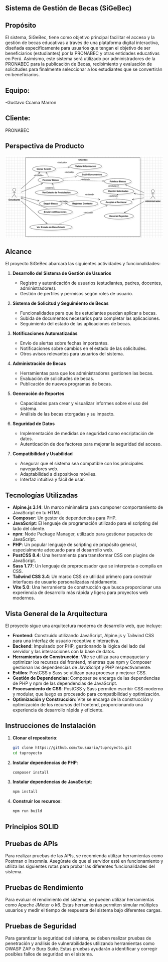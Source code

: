 ## Sistema de Gestión de Becas (SiGeBec)

## Propósito
El sistema, SiGeBec, tiene como objetivo principal facilitar el acceso y la gestión de becas educativas a través de una plataforma digital interactiva, diseñada específicamente para usuarios que tengan el objetivo de ser beneficiarios (estudiantes) por la PRONABEC y otras entidades educativas en Perú. Asimismo, este sistema será utilizado por administradores de la PRONABEC para la publicación de Becas, recibimiento y evaluación de solicitudes para finalmente seleccionar a los estudiantes que se convertirán en beneficiarios.

## Equipo:
-Gustavo Ccama Marron
## Cliente:
PRONABEC
## Perspectiva de Producto

<p align="center">
  <img src="resources/perspectiva.png" alt="Perspectiva" width="640px" />
</p>

## Alcance
El proyecto SiGeBec abarcará las siguientes actividades y funcionalidades:

1. **Desarrollo del Sistema de Gestión de Usuarios**
   - Registro y autenticación de usuarios (estudiantes, padres, docentes, administradores).
   - Gestión de perfiles y permisos según roles de usuario.

2. **Sistema de Solicitud y Seguimiento de Becas**
   - Funcionalidades para que los estudiantes puedan aplicar a becas.
   - Subida de documentos necesarios para completar las aplicaciones.
   - Seguimiento del estado de las aplicaciones de becas.

3. **Notificaciones Automatizadas**
   - Envío de alertas sobre fechas importantes.
   - Notificaciones sobre cambios en el estado de las solicitudes.
   - Otros avisos relevantes para usuarios del sistema.

4. **Administración de Becas**
   - Herramientas para que los administradores gestionen las becas.
   - Evaluación de solicitudes de becas.
   - Publicación de nuevos programas de becas.

5. **Generación de Reportes**
   - Capacidades para crear y visualizar informes sobre el uso del sistema.
   - Análisis de las becas otorgadas y su impacto.

6. **Seguridad de Datos**
   - Implementación de medidas de seguridad como encriptación de datos.
   - Autenticación de dos factores para mejorar la seguridad del acceso.

7. **Compatibilidad y Usabilidad**
   - Asegurar que el sistema sea compatible con los principales navegadores web.
   - Adaptabilidad a dispositivos móviles.
   - Interfaz intuitiva y fácil de usar.

## Tecnologías Utilizadas
- **Alpine.js 3.14**: Un marco minimalista para componer comportamiento de JavaScript en tu HTML.
- **Composer**: Un gestor de dependencias para PHP.
- **JavaScript**: El lenguaje de programación utilizado para el scripting del lado del cliente.
- **npm**: Node Package Manager, utilizado para gestionar paquetes de JavaScript.
- **PHP**: Un popular lenguaje de scripting de propósito general, especialmente adecuado para el desarrollo web.
- **PostCSS 8.4**: Una herramienta para transformar CSS con plugins de JavaScript.
- **Sass 1.77**: Un lenguaje de preprocesador que se interpreta o compila en CSS.
- **Tailwind CSS 3.4**: Un marco CSS de utilidad primero para construir interfaces de usuario personalizadas rápidamente.
- **Vite 5.0**: Una herramienta de construcción que busca proporcionar una experiencia de desarrollo más rápida y ligera para proyectos web modernos.

## Vista General de la Arquitectura
El proyecto sigue una arquitectura moderna de desarrollo web, que incluye:

- **Frontend**: Construido utilizando JavaScript, Alpine.js y Tailwind CSS para una interfaz de usuario receptiva e interactiva.
- **Backend**: Impulsado por PHP, gestionando la lógica del lado del servidor y las interacciones con la base de datos.
- **Herramientas de Construcción**: Vite se utiliza para empaquetar y optimizar los recursos del frontend, mientras que npm y Composer gestionan las dependencias de JavaScript y PHP respectivamente.
- **Estilos**: PostCSS y Sass se utilizan para procesar y mejorar CSS.
- **Gestión de Dependencias**: Composer se encarga de las dependencias de PHP y npm de las dependencias de JavaScript.
- **Procesamiento de CSS**: PostCSS y Sass permiten escribir CSS moderno y modular, que luego es procesado para compatibilidad y optimización.
- **Optimización y Construcción**: Vite se encarga de la construcción y optimización de los recursos del frontend, proporcionando una experiencia de desarrollo rápida y eficiente.

## Instrucciones de Instalación
1. **Clonar el repositorio**:
    ```sh
    git clone https://github.com/tuusuario/tuproyecto.git
    cd tuproyecto
    ```

2. **Instalar dependencias de PHP**:
    ```sh
    composer install
    ```

3. **Instalar dependencias de JavaScript**:
    ```sh
    npm install
    ```

4. **Construir los recursos**:
    ```sh
    npm run build
    ```

## Principios SOLID
## Pruebas de APIs
Para realizar pruebas de las APIs, se recomienda utilizar herramientas como Postman o Insomnia. Asegúrate de que el servidor esté en funcionamiento y utiliza las siguientes rutas para probar las diferentes funcionalidades del sistema.

## Pruebas de Rendimiento
Para evaluar el rendimiento del sistema, se pueden utilizar herramientas como Apache JMeter o k6. Estas herramientas permiten simular múltiples usuarios y medir el tiempo de respuesta del sistema bajo diferentes cargas.

## Pruebas de Seguridad
Para garantizar la seguridad del sistema, se deben realizar pruebas de penetración y análisis de vulnerabilidades utilizando herramientas como OWASP ZAP o Burp Suite. Estas pruebas ayudarán a identificar y corregir posibles fallos de seguridad en el sistema.

